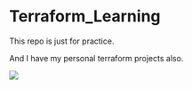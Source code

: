 # Terraform_Learning 
This repo is just for practice. 

And I have my personal terraform projects also.

![](https://miro.medium.com/v2/resize:fit:1100/format:webp/1*2ci8beRICk0Q3k8cQ9fyQw.png)